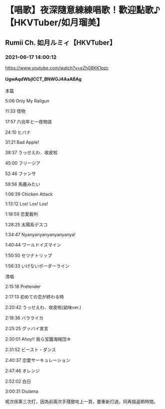 # 【唱歌】夜深隨意練練唱歌！歡迎點歌♪【HKVTuber/如月瑠美】

## Rumii Ch. 如月ルミィ【HKVTuber】

### 2021-06-17 14:00:12

https://www.youtube.com/watch?v=eZh08KK1pzc

#### UgwAqdWbjICCT_BNWGJ4AaABAg

本篇

5:06 Only My Railgun

11:33 怪物

17:57 六兆年と一夜物語

24:10 ヒバナ

31:21 Bad Apple!

38:37 うっせえわ．收皮啦

45:00 フリージア

52:46 ファンサ

59:56 馬鹿みたい

1:06:39 Chicken Attack

1:13:12 Los! Los! Los!

1:18:59 恋愛裁判

1:28:25 太陽系デスコ

1:34:47 Nyanyanyanyanyanyanya!

1:40:44 ワールドイズマイン

1:50:50 セツナトリップ

1:56:33 いけないボーダーライン



清唱

2:15:18 Pretender

2:17:13 初めての恋が終わる時

2:20:42 うっせえわ．收皮啦(幼味ver.)

2:18:36 バラライカ

2:25:25 グッバイ宣言

2:30:01 Ahoy!! 我ら宝鐘海賊団☆

2:31:52 ビースト・ダンス

2:40:37 恋愛サーキュレーション

2:47:46 オレンジ

2:52:02 白日

3:00:31 Diulama



呢次係第三次打，因為前兩次手殘撳咗上一頁，要重新打過，同再搵返啲時間。

